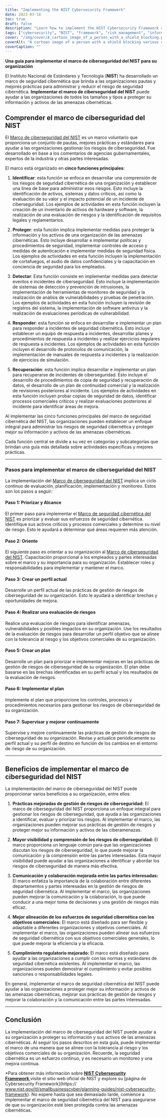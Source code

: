 ```yaml
---
title: "Implementing the NIST Cybersecurity Framework"
date: 2023-03-18
toc: true
draft: false
description: "Learn how to implement the NIST Cybersecurity Framework and protect your organization from cyber threats with our step-by-step guide."
tags: ["cybersecurity", "NIST", "framework", "risk management", "information security", "cyber threats", "implementation", "best practices", "guidelines", "standards", "cyber attacks", "risk assessment", "cybersecurity risk", "data protection", "compliance", "IT security", "network security", "incident response", "security measures", "cybersecurity plan"]
cover: "/img/cover/A_cartoon_image_of_a_person_with_a_shield_blocking.png"
coverAlt: "A cartoon image of a person with a shield blocking various cyber attacks."
coverCaption: ""
---
```


**Una guía para implementar el marco de ciberseguridad del NIST para su organización**  El Instituto Nacional de Estándares y Tecnología (**NIST**) ha desarrollado un marco de seguridad cibernética que brinda a las organizaciones pautas y mejores prácticas para administrar y reducir el riesgo de seguridad cibernética. **Implementar el marco de ciberseguridad del NIST** puede ayudar a las organizaciones de todos los tamaños y tipos a proteger su información y activos de las amenazas cibernéticas.  ## Comprender el marco de ciberseguridad del NIST  El [Marco de ciberseguridad del NIST](https://www.nist.gov/itl/smallbusinesscyber/planning-guides/nist-cybersecurity-framework) es un marco voluntario que proporciona un conjunto de pautas, mejores prácticas y estándares para ayudar a las organizaciones gestionar los riesgos de ciberseguridad. Fue desarrollado en base a los comentarios de agencias gubernamentales, expertos de la industria y otras partes interesadas.  El marco está organizado en **cinco funciones principales**:  1. **Identificar**: esta función se enfoca en desarrollar una comprensión de los riesgos de seguridad cibernética de una organización y establecer una línea de base para administrar esos riesgos. Esto incluye la identificación de activos, sistemas y datos críticos, así como la evaluación de su valor y el impacto potencial de un incidente de ciberseguridad. Los ejemplos de actividades en esta función incluyen la creación de un inventario de activos de hardware y software, la realización de una evaluación de riesgos y la identificación de requisitos legales y reglamentarios.  2. **Proteger**: esta función implica implementar medidas para proteger la información y los activos de una organización de las amenazas cibernéticas. Esto incluye desarrollar e implementar políticas y procedimientos de seguridad, implementar controles de acceso y medidas de autenticación e implementar medidas de seguridad física. Los ejemplos de actividades en esta función incluyen la implementación de cortafuegos, el audio de datos confidenciales y la capacitación en conciencia de seguridad para los empleados.  3. **Detectar**: Esta función consiste en implementar medidas para detectar eventos e incidentes de ciberseguridad. Esto incluye la implementación de sistemas de detección y prevención de intrusiones, la implementación de herramientas de monitoreo de seguridad y la realización de análisis de vulnerabilidades y pruebas de penetración. Los ejemplos de actividades en esta función incluyen la revisión de registros del sistema, la implementación de software antivirus y la realización de evaluaciones periódicas de vulnerabilidad.  4. **Responder**: esta función se enfoca en desarrollar e implementar un plan para responder a incidentes de seguridad cibernética. Esto incluye establecer un equipo de respuesta a incidentes, desarrollar planes y procedimientos de respuesta a incidentes y realizar ejercicios regulares de respuesta a incidentes. Los ejemplos de actividades en esta función incluyen el desarrollo de protocolos de comunicación, la implementación de manuales de respuesta a incidentes y la realización de ejercicios de simulación.  5. **Recuperación**: esta función implica desarrollar e implementar un plan para recuperarse de incidentes de ciberseguridad. Esto incluye el desarrollo de procedimientos de copia de seguridad y recuperación de datos, el desarrollo de un plan de continuidad comercial y la realización de revisiones posteriores al incidente. Los ejemplos de actividades en esta función incluyen probar copias de seguridad de datos, identificar procesos comerciales críticos y realizar evaluaciones posteriores al incidente para identificar áreas de mejora.  Al implementar las cinco funciones principales del marco de seguridad cibernética del NIST, las organizaciones pueden establecer un enfoque integral para administrar los riesgos de seguridad cibernética y proteger mejor su información y activos de las amenazas cibernéticas.   Cada función central se divide a su vez en categorías y subcategorías que brindan una guía más detallada sobre actividades específicas y mejores prácticas.  ______  ### Pasos para implementar el marco de ciberseguridad del NIST  La implementación del [Marco de ciberseguridad del NIST](https://www.nist.gov/itl/smallbusinesscyber/planning-guides/nist-cybersecurity-framework) implica un ciclo continuo de evaluación, planificación, implementación y monitoreo. Estos son los pasos a seguir:  #### Paso 1: Priorizar y Alcance  El primer paso para implementar el [Marco de seguridad cibernética del NIST](https://www.nist.gov/itl/smallbusinesscyber/planning-guides/nist-cybersecurity-framework) es priorizar y evaluar sus esfuerzos de seguridad cibernética. Identifique sus activos críticos y procesos comerciales y determine su nivel de riesgo. Esto le ayudará a determinar qué áreas requieren más atención.  #### Paso 2: Oriente  El siguiente paso es orientar a su organización al [Marco de ciberseguridad del NIST](https://www.nist.gov/itl/smallbusinesscyber/planning-guides/nist-cybersecurity-framework). Capacitación proporcional a los empleados y partes interesadas sobre el marco y su importancia para su organización. Establecer roles y responsabilidades para implementar y mantener el marco.  #### Paso 3: Crear un perfil actual  Desarrolle un perfil actual de las prácticas de gestión de riesgos de ciberseguridad de su organización. Esto le ayudará a identificar brechas y oportunidades de mejora.  #### Paso 4: Realizar una evaluación de riesgos  Realice una evaluación de riesgos para identificar amenazas, vulnerabilidades y posibles impactos en su organización. Use los resultados de la evaluación de riesgos para desarrollar un perfil objetivo que se alinee con la tolerancia al riesgo y los objetivos comerciales de su organización.  #### Paso 5: Crear un plan  Desarrolle un plan para priorizar e implementar mejoras en las prácticas de gestión de riesgos de ciberseguridad de su organización. El plan debe basarse en las brechas identificadas en su perfil actual y los resultados de la evaluación de riesgos.  #### Paso 6: Implementar el plan  Implemente el plan que proporcione los controles, procesos y procedimientos necesarios para gestionar los riesgos de ciberseguridad de su organización.  #### Paso 7: Supervisar y mejorar continuamente  Supervise y mejore continuamente las prácticas de gestión de riesgos de ciberseguridad de su organización. Revise y actualice periódicamente su perfil actual y su perfil de destino en función de los cambios en el entorno de riesgo de su organización.  ______  ## Beneficios de implementar el marco de ciberseguridad del NIST  La implementación del marco de ciberseguridad del NIST puede proporcionar varios beneficios a su organización, entre ellos:  1. **Prácticas mejoradas de gestión de riesgos de ciberseguridad:** El marco de ciberseguridad del NIST proporciona un enfoque integral para gestionar los riesgos de ciberseguridad, que ayuda a las organizaciones a identificar, evaluar y priorizar los riesgos. Al implementar el marco, las organizaciones pueden mejorar sus prácticas de gestión de riesgos y proteger mejor su información y activos de las ciberamenazas.  2. **Mayor visibilidad y comprensión de los riesgos de ciberseguridad:** El marco proporciona un lenguaje común para que las organizaciones discutan los riesgos de ciberseguridad, lo que puede mejorar la comunicación y la comprensión entre las partes interesadas. Esta mayor visibilidad puede ayudar a las organizaciones a identificar y abordar los riesgos de ciberseguridad de manera más efectiva.  3. **Comunicación y colaboración mejorada entre las partes interesadas:** El marco enfatiza la importancia de la colaboración entre diferentes departamentos y partes interesadas en la gestión de riesgos de seguridad cibernética. Al implementar el marco, las organizaciones pueden mejorar la comunicación y la colaboración, lo que puede conducir a una mejor toma de decisiones y una gestión de riesgos más eficaz.  4. **Mejor alineación de los esfuerzos de seguridad cibernética con los objetivos comerciales:** El marco está diseñado para ser flexible y adaptable a diferentes organizaciones y objetivos comerciales. Al implementar el marco, las organizaciones pueden alinear sus esfuerzos de seguridad cibernética con sus objetivos comerciales generales, lo que puede mejorar la eficiencia y la eficacia.  5. **Cumplimiento regulatorio mejorado:** El marco está diseñado para ayudar a las organizaciones a cumplir con las normas y estándares de seguridad cibernética existentes. Al implementar el marco, las organizaciones pueden demostrar el cumplimiento y evitar posibles sanciones o responsabilidades legales.  En general, implementar el marco de seguridad cibernética del NIST puede ayudar a las organizaciones a proteger mejor su información y activos de las amenazas cibernéticas, mejorar sus prácticas de gestión de riesgos y mejorar la colaboración y la comunicación entre las partes interesadas.  ______  ## Conclusión  La implementación del marco de ciberseguridad del NIST puede ayudar a su organización a proteger su información y sus activos de las amenazas cibernéticas. Al seguir los pasos descritos en esta guía, puede implementar el marco de una manera que se alinee con la tolerancia al riesgo y los objetivos comerciales de su organización. Recuerde, la seguridad cibernética es un esfuerzo continuo, y es necesario un monitoreo y una mejora continua.  *Para obtener más información sobre [**NIST Cybersecurity Framework**](https://www.nist.gov/cyberframework),visite el sitio web oficial de NIST y explore su [página de Cybersecurity Framework](https:// www.nist.gov/itl/smallbusinesscyber/planning-guides/nist-cybersecurity-framework). No espere hasta que sea demasiado tarde, comience a implementar el marco de seguridad cibernética del NIST para asegurarse de que su organización esté bien protegida contra las amenazas cibernéticas. 